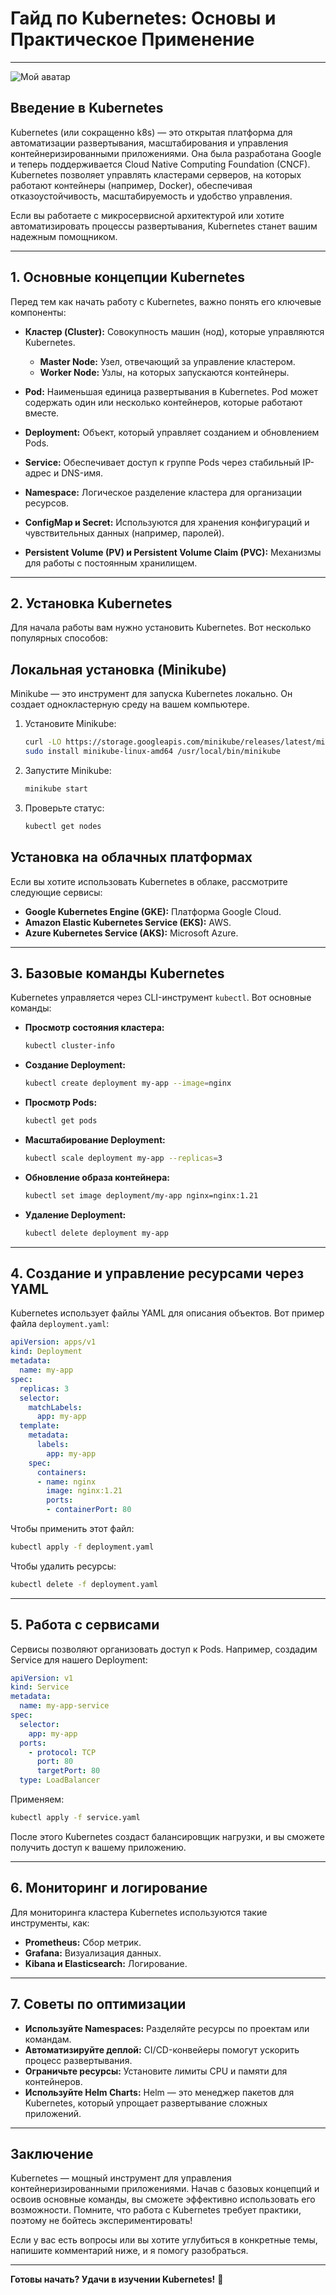 # Гайд по Kubernetes: Основы и Практическое Применение

---
 ![Мой аватар](images/kub.png)

## **Введение в Kubernetes**

Kubernetes (или сокращенно k8s) — это открытая платформа для автоматизации развертывания, масштабирования и управления контейнеризированными приложениями. Она была разработана Google и теперь поддерживается Cloud Native Computing Foundation (CNCF). Kubernetes позволяет управлять кластерами серверов, на которых работают контейнеры (например, Docker), обеспечивая отказоустойчивость, масштабируемость и удобство управления.

Если вы работаете с микросервисной архитектурой или хотите автоматизировать процессы развертывания, Kubernetes станет вашим надежным помощником.

---

## **1. Основные концепции Kubernetes**

Перед тем как начать работу с Kubernetes, важно понять его ключевые компоненты:

- **Кластер (Cluster):** Совокупность машин (нод), которые управляются Kubernetes.
  - **Master Node:** Узел, отвечающий за управление кластером.
  - **Worker Node:** Узлы, на которых запускаются контейнеры.

- **Pod:** Наименьшая единица развертывания в Kubernetes. Pod может содержать один или несколько контейнеров, которые работают вместе.

- **Deployment:** Объект, который управляет созданием и обновлением Pods.

- **Service:** Обеспечивает доступ к группе Pods через стабильный IP-адрес и DNS-имя.

- **Namespace:** Логическое разделение кластера для организации ресурсов.

- **ConfigMap и Secret:** Используются для хранения конфигураций и чувствительных данных (например, паролей).

- **Persistent Volume (PV) и Persistent Volume Claim (PVC):** Механизмы для работы с постоянным хранилищем.

---

## **2. Установка Kubernetes**

Для начала работы вам нужно установить Kubernetes. Вот несколько популярных способов:

## **Локальная установка (Minikube)**
Minikube — это инструмент для запуска Kubernetes локально. Он создает однокластерную среду на вашем компьютере.

1. Установите Minikube:
   ```bash
   curl -LO https://storage.googleapis.com/minikube/releases/latest/minikube-linux-amd64
   sudo install minikube-linux-amd64 /usr/local/bin/minikube
   ```

2. Запустите Minikube:
   ```bash
   minikube start
   ```

3. Проверьте статус:
   ```bash
   kubectl get nodes
   ```

## **Установка на облачных платформах**
Если вы хотите использовать Kubernetes в облаке, рассмотрите следующие сервисы:
- **Google Kubernetes Engine (GKE):** Платформа Google Cloud.
- **Amazon Elastic Kubernetes Service (EKS):** AWS.
- **Azure Kubernetes Service (AKS):** Microsoft Azure.

---

## **3. Базовые команды Kubernetes**

Kubernetes управляется через CLI-инструмент `kubectl`. Вот основные команды:

- **Просмотр состояния кластера:**
  ```bash
  kubectl cluster-info
  ```

- **Создание Deployment:**
  ```bash
  kubectl create deployment my-app --image=nginx
  ```

- **Просмотр Pods:**
  ```bash
  kubectl get pods
  ```

- **Масштабирование Deployment:**
  ```bash
  kubectl scale deployment my-app --replicas=3
  ```

- **Обновление образа контейнера:**
  ```bash
  kubectl set image deployment/my-app nginx=nginx:1.21
  ```

- **Удаление Deployment:**
  ```bash
  kubectl delete deployment my-app
  ```

---

## **4. Создание и управление ресурсами через YAML**

Kubernetes использует файлы YAML для описания объектов. Вот пример файла `deployment.yaml`:

```yaml
apiVersion: apps/v1
kind: Deployment
metadata:
  name: my-app
spec:
  replicas: 3
  selector:
    matchLabels:
      app: my-app
  template:
    metadata:
      labels:
        app: my-app
    spec:
      containers:
      - name: nginx
        image: nginx:1.21
        ports:
        - containerPort: 80
```

Чтобы применить этот файл:
```bash
kubectl apply -f deployment.yaml
```

Чтобы удалить ресурсы:
```bash
kubectl delete -f deployment.yaml
```

---

## **5. Работа с сервисами**

Сервисы позволяют организовать доступ к Pods. Например, создадим Service для нашего Deployment:

```yaml
apiVersion: v1
kind: Service
metadata:
  name: my-app-service
spec:
  selector:
    app: my-app
  ports:
    - protocol: TCP
      port: 80
      targetPort: 80
  type: LoadBalancer
```

Применяем:
```bash
kubectl apply -f service.yaml
```

После этого Kubernetes создаст балансировщик нагрузки, и вы сможете получить доступ к вашему приложению.

---

## **6. Мониторинг и логирование**

Для мониторинга кластера Kubernetes используются такие инструменты, как:
- **Prometheus:** Сбор метрик.
- **Grafana:** Визуализация данных.
- **Kibana и Elasticsearch:** Логирование.

---

## **7. Советы по оптимизации**

- **Используйте Namespaces:** Разделяйте ресурсы по проектам или командам.
- **Автоматизируйте деплой:** CI/CD-конвейеры помогут ускорить процесс развертывания.
- **Ограничьте ресурсы:** Установите лимиты CPU и памяти для контейнеров.
- **Используйте Helm Charts:** Helm — это менеджер пакетов для Kubernetes, который упрощает развертывание сложных приложений.

---

## **Заключение**

Kubernetes — мощный инструмент для управления контейнеризированными приложениями. Начав с базовых концепций и освоив основные команды, вы сможете эффективно использовать его возможности. Помните, что работа с Kubernetes требует практики, поэтому не бойтесь экспериментировать!

Если у вас есть вопросы или вы хотите углубиться в конкретные темы, напишите комментарий ниже, и я помогу разобраться.

---

**Готовы начать? Удачи в изучении Kubernetes!** 🚀
